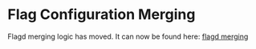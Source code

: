 # Flag Configuration Merging

Flagd merging logic has moved. It can now be found here: [flagd merging](https://flagd.dev/nonk8s/flagmerging/)